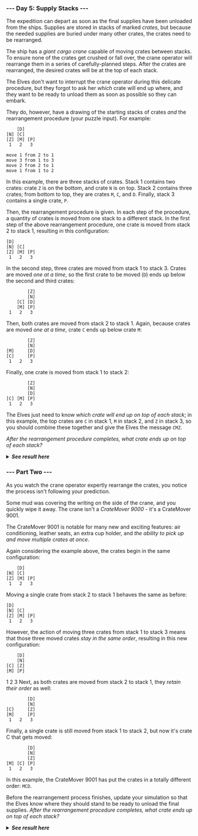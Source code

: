 ### --- Day 5: Supply Stacks ---

The expedition can depart as soon as the final supplies have been unloaded
from the ships. Supplies are stored in stacks of marked *crates*, but because
the needed supplies are buried under many other crates, the crates need to
be rearranged.

The ship has a *giant cargo crane* capable of moving crates between stacks.
To ensure none of the crates get crushed or fall over, the crane operator
will rearrange them in a series of carefully-planned steps. After the
crates are rearranged, the desired crates will be at the top of each stack.

The Elves don't want to interrupt the crane operator during this delicate
procedure, but they forgot to ask her *which* crate will end up where, and
they want to be ready to unload them as soon as possible so they can 
embark.

They do, however, have a drawing of the starting stacks of crates *and* the
rearrangement procedure (your puzzle input). For example:

        [D]    
    [N] [C]    
    [Z] [M] [P]
     1   2   3 

    move 1 from 2 to 1
    move 3 from 1 to 3
    move 2 from 2 to 1
    move 1 from 1 to 2

In this example, there are three stacks of crates. Stack 1 contains two 
crates: crate `Z` is on the bottom, and crate `N` is on top. Stack 2 contains
three crates; from bottom to top, they are crates `M`, `C`, and `D`. Finally, 
stack 3 contains a single crate, `P`.

Then, the rearrangement procedure is given. In each step of the procedure,
a quantity of crates is moved from one stack to a different stack. In the 
first step of the above rearrangement procedure, one crate is moved from 
stack 2 to stack 1, resulting in this configuration:

    [D]        
    [N] [C]    
    [Z] [M] [P]
     1   2   3 

In the second step, three crates are moved from stack 1 to stack 3. Crates 
are moved *one at a time*, so the first crate to be moved (`D`) ends up below the second and third crates:

            [Z]
            [N]
        [C] [D]
        [M] [P]
     1   2   3

Then, both crates are moved from stack 2 to stack 1. Again, because crates
are moved *one at a time*, crate `C` ends up below crate `M`:

            [Z]
            [N]
    [M]     [D]
    [C]     [P]
     1   2   3

Finally, one crate is moved from stack 1 to stack 2:

            [Z]
            [N]
            [D]
    [C] [M] [P]
     1   2   3

The Elves just need to know *which crate will end up on top of each stack*;
in this example, the top crates are `C` in stack 1, `M` in stack 2, and `Z` in 
stack 3, so you should combine these together and give the Elves the
message `CMZ`.

*After the rearrangement procedure completes, what crate ends up on top of 
each stack?*

<details>
  <summary><strong><em>See result here</em></strong></summary>
	Your puzzle answer was <strong><em>RFFFWBPNS</em></strong>.
</details>

### --- Part Two ---

As you watch the crane operator expertly rearrange the crates, you notice
the process isn't following your prediction.

Some mud was covering the writing on the side of the crane, and you quickly
wipe it away. The crane isn't a *CrateMover 9000* - it's a CrateMover 9001.

The CrateMover 9001 is notable for many new and exciting features: air 
conditioning, leather seats, an extra cup holder, and *the ability to pick up 
and move multiple crates at once*.

Again considering the example above, the crates begin in the same 
configuration:

        [D]    
    [N] [C]    
    [Z] [M] [P]
     1   2   3 

Moving a single crate from stack 2 to stack 1 behaves the same as before:

    [D]        
    [N] [C]    
    [Z] [M] [P]
     1   2   3 

However, the action of moving three crates from stack 1 to stack 3 means
that those three moved crates *stay in the same order*, resulting in this new
configuration:

        [D]
        [N]
    [C] [Z]
    [M] [P]
 1   2   3
Next, as both crates are moved from stack 2 to stack 1, they *retain 
their order* as well:

            [D]
            [N]
    [C]     [Z]
    [M]     [P]
     1   2   3

Finally, a single crate is still moved from stack 1 to stack 2, but now
it's crate C that gets moved:

            [D]
            [N]
            [Z]
    [M] [C] [P]
     1   2   3

In this example, the CrateMover 9001 has put the crates in a totally 
different order: `MCD`.

Before the rearrangement process finishes, update your simulation so that 
the Elves know where they should stand to be ready to unload the final
supplies. *After the rearrangement procedure completes, what crate ends up
on top of each stack?*

<details>
  <summary><strong><em>See result here</em></strong></summary>
	Your puzzle answer was <strong><em>CQQBBJFCS</em></strong>.
</details>
